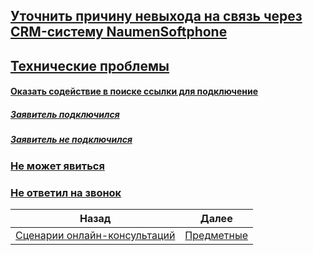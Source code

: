 ## [Уточнить причину невыхода на связь через CRM-систему NaumenSoftphone](Уточнить_причину_невыхода_на_связь_через_CRM-систему_NaumenSoftphone.md)
## [Технические проблемы](Технические_проблемы.md)
#### [Оказать содействие в поиске ссылки для подключение](Оказать_содействие_в_поиске_ссылки_для_подключение.md)
##### [Заявитель подключился](Заявитель_подключился.md)
##### [Заявитель не подключился](Заявитель_не_подключился.md)
### [Не может явиться](Не_может_явиться.md)
### [Не ответил на звонок](Не_ответил_на_звонок.md)
| Назад                                                           | Далее                                  |
| --------------------------------------------------------------- | -------------------------------------- |
| [Сценарии онлайн-консультаций](/README.md) | [Предметные](/Предметные/Предметные.md) |
